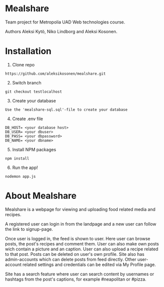 # Mealshare
Team project for Metropolia UAD Web technologies course.

Authors Aleksi Kytö, Niko Lindborg and Aleksi Kosonen. 

# Installation 

1. Clone repo
```
https://github.com/aleksikosonen/mealshare.git
```
2. Switch branch
```
git checkout testlocalhost
```
3. Create your database 
```
Use the 'mealshare-sql.sql'-file to create your database
```
4. Create .env file
```
DB_HOST= <your database host>
DB_USER= <your dbuser>
DB_PASS= <your dbpassword>
DB_NAME= <your dbname>
```
5. Install NPM packages
```
npm install
```

6. Run the app!
```
nodemon app.js
```

# About Mealshare

Mealshare is a webpage for viewing and uploading food related media and recipes. 

A registered user can login in from the landpage and a new user can follow the link to signup-page.

Once user is logged in, the feed is shown to user. Here user can browse posts, the post's recipes and comment them. User can also make own posts wich contain a picture and an caption. User can also upload a recipe related to that post. Posts can be deleted on user's own profile. Site also has admin-accounts which can delete posts from feed directly. Other user-account related settings and credentials can be edited via My Profile page.

Site has a search feature where user can search content by usernames or hashtags from the post's captions, for example #neapolitan or #pizza.
